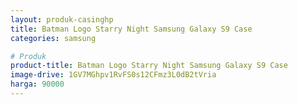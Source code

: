 ```yaml
---
layout: produk-casinghp
title: Batman Logo Starry Night Samsung Galaxy S9 Case
categories: samsung

# Produk
product-title: Batman Logo Starry Night Samsung Galaxy S9 Case
image-drive: 1GV7MGhpv1RvFS0s12CFmz3L0dB2tVria
harga: 90000
---
```


